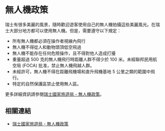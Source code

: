 # 無人機政策

瑞士有很多美麗的風景，隨時歡迎遊客使用自己的無人機拍攝這些美麗風光。在瑞士大部分地方都可以使用無人機。但是，需要遵守以下規定：

- 所有無人機都必須在操作者視線內飛行
- 無人機不得從人和動物頭頂低空飛過
- 無人機不能存在任何危險操作，且不得對他人造成打擾
- 重量超過 500 克的無人機飛行時距離人群不得少於 100 米。未經聯邦民用航空局 (FOCA) 批准，禁止無人機飛越人群。
- 未經許可，無人機不得在距離飛機場和直升飛機基地 5 公里之類的範圍中飛行。
- 特定的自然保護區禁止使用無人區。

更多詳細資訊請參閱[瑞士國家旅遊局 - 無人機政策](https://www.myswitzerland.com/zh-hant/planning/about-switzerland/general-facts/general-information/flying-drones-in-switzerland/)。

## 相關連結

- [瑞士國家旅遊局 - 無人機政策](https://www.myswitzerland.com/zh-hant/planning/about-switzerland/general-facts/general-information/flying-drones-in-switzerland/)
